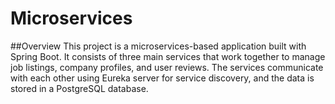 # Microservices
##Overview
This project is a microservices-based application built with Spring Boot. It consists of three main services that work together to manage job listings, company profiles, and user reviews. The services communicate with each other using Eureka server for service discovery, and the data is stored in a PostgreSQL database.
